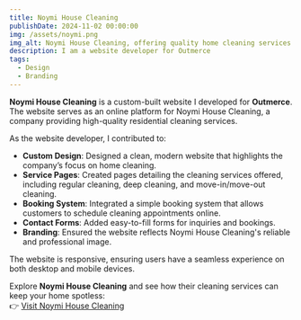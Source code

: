 ```yaml
---
title: Noymi House Cleaning  
publishDate: 2024-11-02 00:00:00  
img: /assets/noymi.png  
img_alt: Noymi House Cleaning, offering quality home cleaning services.  
description: I am a website developer for Outmerce  
tags:  
  - Design  
  - Branding  
---
```


**Noymi House Cleaning** is a custom-built website I developed for **Outmerce**. The website serves as an online platform for Noymi House Cleaning, a company providing high-quality residential cleaning services.

As the website developer, I contributed to:  
- **Custom Design**: Designed a clean, modern website that highlights the company’s focus on home cleaning.  
- **Service Pages**: Created pages detailing the cleaning services offered, including regular cleaning, deep cleaning, and move-in/move-out cleaning.  
- **Booking System**: Integrated a simple booking system that allows customers to schedule cleaning appointments online.  
- **Contact Forms**: Added easy-to-fill forms for inquiries and bookings.  
- **Branding**: Ensured the website reflects Noymi House Cleaning's reliable and professional image.

The website is responsive, ensuring users have a seamless experience on both desktop and mobile devices.  

Explore **Noymi House Cleaning** and see how their cleaning services can keep your home spotless:  
👉 [Visit Noymi House Cleaning](https://noymihousecleaning.outmerce.com/)
